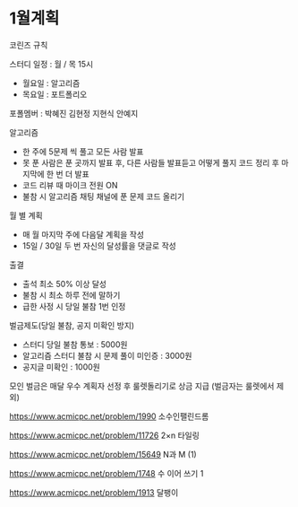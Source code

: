 # 1월계획

 코린즈 규칙

 스터디 일정 : 월 / 목 15시
 - 월요일 : 알고리즘
 - 목요일 : 포트폴리오

  포폴멤버 : 박혜진 김현정 지현식 안예지

 알고리즘
 - 한 주에 5문제 씩 풀고 모든 사람 발표
 - 못 푼 사람은 푼 곳까지 발표 후, 다른 사람들 발표듣고 어떻게 풀지 코드 정리 후 마지막에 한 번 더 발표
 - 코드 리뷰 때 마이크 전원 ON
 - 불참 시 알고리즘 채팅 채널에 푼 문제 코드 올리기

 월 별 계획
 - 매 월 마지막 주에 다음달 계획을 작성
 - 15일 / 30일 두 번 자신의 달성률을 댓글로 작성

 출결
 - 출석 최소 50% 이상 달성
 - 불참 시 최소 하루 전에 말하기
 - 급한 사정 시 당일 불참 1번 인정

 벌금제도(당일 불참, 공지 미확인 방지)
 - 스터디 당일 불참 통보 : 5000원
 - 알고리즘 스터디 불참 시 문제 풀이 미인증 : 3000원
 - 공지글 미확인 : 1000원

 모인 벌금은 매달 우수 계획자 선정 후 룰렛돌리기로 상금 지급 
 (벌금자는 룰렛에서 제외)

https://www.acmicpc.net/problem/1990 소수인팰린드롬

https://www.acmicpc.net/problem/11726 2×n 타일링 

https://www.acmicpc.net/problem/15649 N과 M (1)

https://www.acmicpc.net/problem/1748 수 이어 쓰기 1

https://www.acmicpc.net/problem/1913 달팽이
